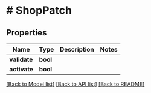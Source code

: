 # # ShopPatch

## Properties

Name | Type | Description | Notes
------------ | ------------- | ------------- | -------------
**validate** | **bool** |  |
**activate** | **bool** |  |

[[Back to Model list]](../../README.md#models) [[Back to API list]](../../README.md#endpoints) [[Back to README]](../../README.md)
